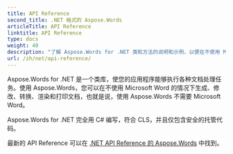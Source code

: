 ```yaml
---
title: API Reference
second_title: .NET 格式的 Aspose.Words
articleTitle: API Reference
linktitle: API Reference
type: docs
weight: 40
description: "了解 Aspose.Words for .NET 类和方法的说明和示例，以便在不使用 Microsoft Word 的情况下生成、转换、修改、呈现和打印文档。"
url: /zh/net/api-reference/
---
```


Aspose.Words for .NET 是一个类库，使您的应用程序能够执行各种文档处理任务。使用 Aspose.Words，您可以在不使用 Microsoft Word 的情况下生成、修改、转换、渲染和打印文档，也就是说，使用 Aspose.Words 不需要 Microsoft Word。

Aspose.Words for .NET 完全用 C# 编写，符合 CLS，并且仅包含安全的托管代码。

最新的 API Reference 可以在 [.NET API Reference 的 Aspose.Words](https://reference.aspose.com/words/net/) 中找到。
